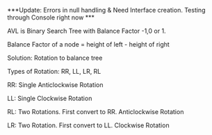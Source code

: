 ***Update: Errors in null handling & Need Interface creation. Testing through Console right now ***

AVL is Binary Search Tree with Balance Factor -1,0 or 1.

Balance Factor of a node = height of left - height of right

Solution: Rotation to balance tree

Types of Rotation: RR, LL, LR, RL

RR: Single Anticlockwise Rotation

LL: Single Clockwise Rotation

RL: Two Rotations. First convert to RR. Anticlockwise Rotation

LR: Two Rotation. First convert to LL. Clockwise Rotation


